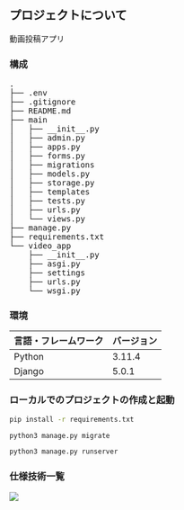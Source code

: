 <div id="top"></div>

## プロジェクトについて

動画投稿アプリ

### 構成

<pre>
.
├── .env
├── .gitignore
├── README.md
├── main
│   ├── __init__.py
│   ├── admin.py
│   ├── apps.py
│   ├── forms.py
│   ├── migrations
│   ├── models.py
│   ├── storage.py
│   ├── templates
│   ├── tests.py
│   ├── urls.py
│   └── views.py
├── manage.py
├── requirements.txt
└── video_app
    ├── __init__.py
    ├── asgi.py
    ├── settings
    ├── urls.py
    └── wsgi.py
</pre>

### 環境

| 言語・フレームワーク  | バージョン |
| --------------------- | ---------- |
| Python                | 3.11.4     |
| Django                | 5.0.1      |

### ローカルでのプロジェクトの作成と起動

```bash
pip install -r requirements.txt
```

```bash
python3 manage.py migrate
```

```bash
python3 manage.py runserver
```

### 仕様技術一覧
<img src="https://img.shields.io/badge/-Django-092E20.svg?logo=django&style=flat">